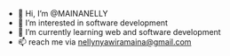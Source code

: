 - 👋 Hi, I’m @MAINANELLY
- 👀 I’m interested in software development
- 🌱 I’m currently learning web and software development
- 📫 reach me via nellynyawiramaina@gmail.com

<!---
MAINANELLY/MAINANELLY is a ✨ special ✨ repository because its `README.md` (this file) appears on your GitHub profile.
You can click the Preview link to take a look at your changes.
--->
